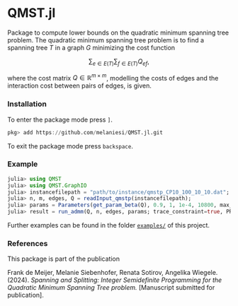 # QMST.jl
Package to compute lower bounds on the quadratic minimum spanning tree problem.
The quadratic minimum spanning tree problem is to find a spanning tree $T$ in a graph $G$ minimizing the cost function
```math
\sum_{e \in E(T)} \sum_{f \in E(T)} Q_{ef},
```
where the cost matrix $Q \in \mathbb{R}^{m \times m}$, modelling the costs of edges and the interaction cost between pairs of edges, is given.


### Installation
To enter the package mode press ```]```.
```julia
pkg> add https://github.com/melaniesi/QMST.jl.git
```
To exit the package mode press ```backspace```.

### Example
```julia
julia> using QMST
julia> using QMST.GraphIO
julia> instancefilepath = "path/to/instance/qmstp_CP10_100_10_10.dat"; # set path instance
julia> n, m, edges, Q = readInput_qmstp(instancefilepath);
julia> params = Parameters(get_param_beta(Q), 0.9, 1, 1e-4, 10800, max_newRLTcuts=m, min_newRLTcuts=10, epsilon_cutviolations=1e-3);
julia> result = run_admm(Q, n, edges, params; trace_constraint=true, PRSM=true, frequ_output=30);
```

Further examples can be found in the folder [`examples/`](examples/) of this project.

### References
This package is part of the publication

Frank de Meijer, Melanie Siebenhofer, Renata Sotirov, Angelika Wiegele. (2024). _Spanning and Splitting: Integer Semidefinite Programming for the Quadratic Minimum Spanning Tree problem._ [Manuscript submitted for publication].
